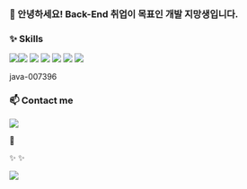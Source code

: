 ### 👋 안녕하세요! Back-End 취업이 목표인 개발 지망생입니다.


### ✨ Skills
<img src="https://img.shields.io/badge/Java-FF7800?style=flat-square&logo=coffeescript&logoColor=white"/><img src="https://img.shields.io/badge/Javascript-F7DF1E?style=flat-square&logo=javascript&logoColor=white"/>
<img src="https://img.shields.io/badge/Java-FF7800?style=flat-square&logo=coffeescript&logoColor=white"/>
<img src="https://img.shields.io/badge/Java-FF7800?style=flat-square&logo=coffeescript&logoColor=white"/>
<img src="https://img.shields.io/badge/Java-FF7800?style=flat-square&logo=coffeescript&logoColor=white"/>
<img src="https://img.shields.io/badge/Java-FF7800?style=flat-square&logo=coffeescript&logoColor=white"/>
<img src="https://img.shields.io/badge/Java-FF7800?style=flat-square&logo=coffeescript&logoColor=white"/>







java-007396
### 📫 Contact me
<a href="mailto:yskh95s@naver.com"><img src="https://img.shields.io/badge/naver-03C75A?style=flat-square&logo=naver&logoColor=white"/></a>

🌱

✨
✨
<!--
자기소개를 위한, 일종의 광고지이다.
간단한 명함을 예시로 들어가야 할 요소들을 적어보자.

이름
회사, 직급, 연락처(전화번호, 이메일, 거주지-광주인것만...)

학력사항은 안적어도 될 것 같고

간단한 자기소개정도는 필요해 보인다.
취미, 생각 등
스킬은 당연히 필요한 것이고.

- 🔭 I’m currently working on ...
- 🌱 I’m currently learning ...
- 👯 I’m looking to collaborate on ...
- 🤔 I’m looking for help with ...
- 💬 Ask me about ...
- 📫 How to reach me: ...
- 😄 Pronouns: ...
- ⚡ Fun fact: ...
-->

<img src="https://img.shields.io/badge/Android-3DDC84?style=flat-square&logo=Android&logoColor=white"/>
